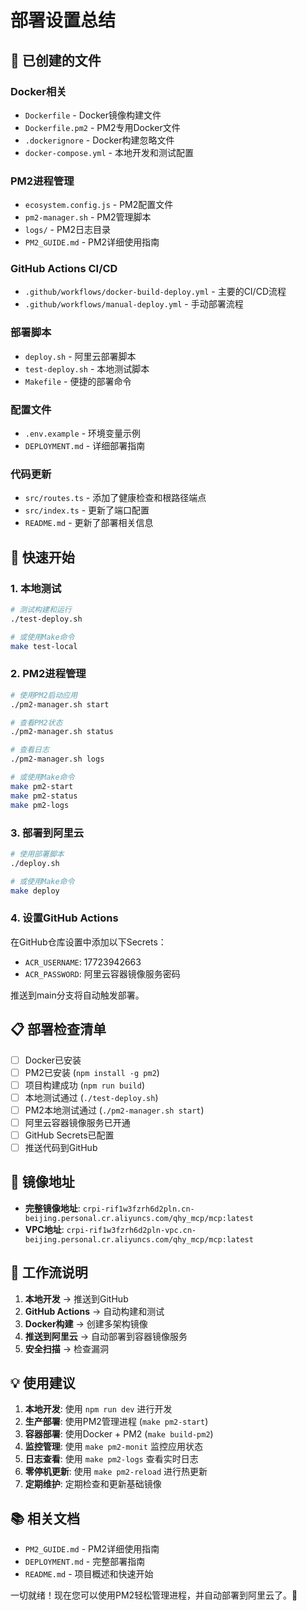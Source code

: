 # 部署设置总结

## 📁 已创建的文件

### Docker相关
- `Dockerfile` - Docker镜像构建文件
- `Dockerfile.pm2` - PM2专用Docker文件
- `.dockerignore` - Docker构建忽略文件
- `docker-compose.yml` - 本地开发和测试配置

### PM2进程管理
- `ecosystem.config.js` - PM2配置文件
- `pm2-manager.sh` - PM2管理脚本
- `logs/` - PM2日志目录
- `PM2_GUIDE.md` - PM2详细使用指南

### GitHub Actions CI/CD
- `.github/workflows/docker-build-deploy.yml` - 主要的CI/CD流程
- `.github/workflows/manual-deploy.yml` - 手动部署流程

### 部署脚本
- `deploy.sh` - 阿里云部署脚本
- `test-deploy.sh` - 本地测试脚本
- `Makefile` - 便捷的部署命令

### 配置文件
- `.env.example` - 环境变量示例
- `DEPLOYMENT.md` - 详细部署指南

### 代码更新
- `src/routes.ts` - 添加了健康检查和根路径端点
- `src/index.ts` - 更新了端口配置
- `README.md` - 更新了部署相关信息

## 🚀 快速开始

### 1. 本地测试
```bash
# 测试构建和运行
./test-deploy.sh

# 或使用Make命令
make test-local
```

### 2. PM2进程管理
```bash
# 使用PM2启动应用
./pm2-manager.sh start

# 查看PM2状态
./pm2-manager.sh status

# 查看日志
./pm2-manager.sh logs

# 或使用Make命令
make pm2-start
make pm2-status
make pm2-logs
```

### 3. 部署到阿里云
```bash
# 使用部署脚本
./deploy.sh

# 或使用Make命令
make deploy
```

### 4. 设置GitHub Actions
在GitHub仓库设置中添加以下Secrets：
- `ACR_USERNAME`: 17723942663
- `ACR_PASSWORD`: 阿里云容器镜像服务密码

推送到main分支将自动触发部署。

## 📋 部署检查清单

- [ ] Docker已安装
- [ ] PM2已安装 (`npm install -g pm2`)
- [ ] 项目构建成功 (`npm run build`)
- [ ] 本地测试通过 (`./test-deploy.sh`)
- [ ] PM2本地测试通过 (`./pm2-manager.sh start`)
- [ ] 阿里云容器镜像服务已开通
- [ ] GitHub Secrets已配置
- [ ] 推送代码到GitHub

## 🎯 镜像地址

- **完整镜像地址**: `crpi-rif1w3fzrh6d2pln.cn-beijing.personal.cr.aliyuncs.com/qhy_mcp/mcp:latest`
- **VPC地址**: `crpi-rif1w3fzrh6d2pln-vpc.cn-beijing.personal.cr.aliyuncs.com/qhy_mcp/mcp:latest`

## 🔄 工作流说明

1. **本地开发** → 推送到GitHub
2. **GitHub Actions** → 自动构建和测试
3. **Docker构建** → 创建多架构镜像
4. **推送到阿里云** → 自动部署到容器镜像服务
5. **安全扫描** → 检查漏洞

## 💡 使用建议

1. **本地开发**: 使用 `npm run dev` 进行开发
2. **生产部署**: 使用PM2管理进程 (`make pm2-start`)
3. **容器部署**: 使用Docker + PM2 (`make build-pm2`)
4. **监控管理**: 使用 `make pm2-monit` 监控应用状态
5. **日志查看**: 使用 `make pm2-logs` 查看实时日志
6. **零停机更新**: 使用 `make pm2-reload` 进行热更新
7. **定期维护**: 定期检查和更新基础镜像

## 📚 相关文档

- `PM2_GUIDE.md` - PM2详细使用指南
- `DEPLOYMENT.md` - 完整部署指南
- `README.md` - 项目概述和快速开始

一切就绪！现在您可以使用PM2轻松管理进程，并自动部署到阿里云了。🎉
